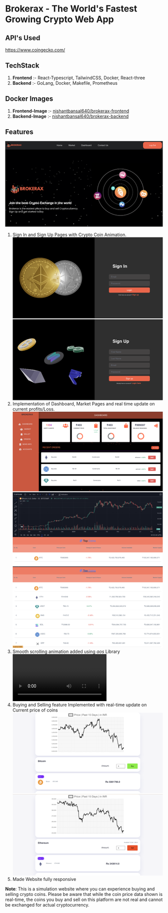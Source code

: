 # Brokerax - The World's Fastest Growing Crypto Web App

## API's Used

https://www.coingecko.com/

## TechStack
1. **Frontend** :- React-Typescript, TailwindCSS, Docker, React-three
2. **Backend** :- GoLang, Docker, Makefile, Prometheus

## Docker Images
1. **Frontend-Image** :- [nishantbansal640/brokerax-frontend](https://hub.docker.com/r/nishantbansal640/brokerax-frontend)
2. **Backend-Image** :- [nishantbansal640/brokerax-backend](https://hub.docker.com/r/nishantbansal640/brokerax-backend)


## Features
![HomePage](Assets/HomePage.png)
1. Sign In and Sign Up Pages with Crypto Coin Animation.
![SignIn](Assets/SignInPage.png)
![SignUp](Assets/SignUpPage.png)
2. Implementation of Dashboard, Market Pages and real time update on current profits/Loss.
![DashBoard](Assets/Dashboard.png)
![Market-1](Assets/MarketPage-1.png)
![Market-2](Assets/MarketPage-2.png)
3. Smooth scrolling animation added using *aos* Library
<video controls src="Assets/Brokerax-aos.mp4" title="Brokerax Landing Page"></video>
4. Buying and Selling feature Implemented with real-time update on Current price of coins 
![BuyCoins](Assets/BuyCoins.png)
![SellCoins](Assets/SellCoins.png)
5. Made Website fully responsive

**Note**: This is a simulation website where you can experience buying and selling crypto coins. Please be aware that while the coin price data shown is real-time, the coins you buy and sell on this platform are not real and cannot be exchanged for actual cryptocurrency.